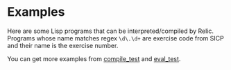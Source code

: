 # Examples

Here are some Lisp programs that can be interpreted/compiled by Relic. Programs whose name matches regex `\d\.\d+` are exercise code from SICP and their name is the exercise number.

You can get more examples from [compile_test](../tests/compile_test.rs) and [eval_test](../tests/eval_test.rs).
